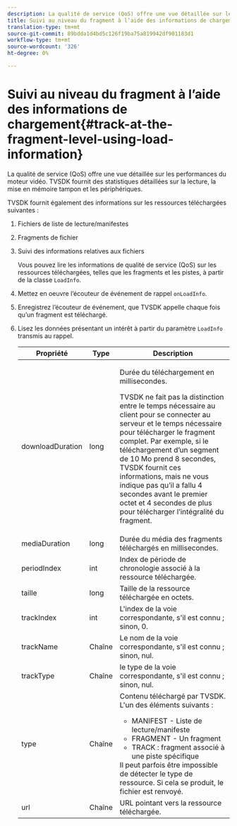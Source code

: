 ```yaml
---
description: La qualité de service (QoS) offre une vue détaillée sur les performances du moteur vidéo. TVSDK fournit des statistiques détaillées sur la lecture, la mise en mémoire tampon et les périphériques.
title: Suivi au niveau du fragment à l’aide des informations de chargement
translation-type: tm+mt
source-git-commit: 89bdda1d4bd5c126f19ba75a819942df901183d1
workflow-type: tm+mt
source-wordcount: '326'
ht-degree: 0%

---
```



# Suivi au niveau du fragment à l’aide des informations de chargement{#track-at-the-fragment-level-using-load-information}

La qualité de service (QoS) offre une vue détaillée sur les performances du moteur vidéo. TVSDK fournit des statistiques détaillées sur la lecture, la mise en mémoire tampon et les périphériques.

TVSDK fournit également des informations sur les ressources téléchargées suivantes :

1. Fichiers de liste de lecture/manifestes
1. Fragments de fichier
1. Suivi des informations relatives aux fichiers

   Vous pouvez lire les informations de qualité de service (QoS) sur les ressources téléchargées, telles que les fragments et les pistes, à partir de la classe `LoadInfo`.

1. Mettez en oeuvre l’écouteur de événement de rappel `onLoadInfo`.
1. Enregistrez l’écouteur de événement, que TVSDK appelle chaque fois qu’un fragment est téléchargé.
1. Lisez les données présentant un intérêt à partir du paramètre `LoadInfo` transmis au rappel.

   <table id="table_06BD536A23AB4A73B510998426BAE143"> 
    <thead> 
      <tr> 
      <th colname="col01" class="entry"> Propriété </th> 
      <th colname="col1" class="entry"> Type </th> 
      <th colname="col2" class="entry"> Description </th> 
      </tr> 
    </thead>
    <tbody> 
      <tr> 
      <td colname="col01"> <span class="codeph"> downloadDuration  </span> </td> 
      <td colname="col1"> <span class="codeph"> long  </span> </td> 
      <td colname="col2"> <p>Durée du téléchargement en millisecondes. </p> <p>TVSDK ne fait pas la distinction entre le temps nécessaire au client pour se connecter au serveur et le temps nécessaire pour télécharger le fragment complet. Par exemple, si le téléchargement d’un segment de 10 Mo prend 8 secondes, TVSDK fournit ces informations, mais ne vous indique pas qu’il a fallu 4 secondes avant le premier octet et 4 secondes de plus pour télécharger l’intégralité du fragment. </p> </td> 
      </tr> 
      <tr> 
      <td colname="col01"> <span class="codeph"> mediaDuration  </span> </td> 
      <td colname="col1"> <span class="codeph"> long  </span> </td> 
      <td colname="col2"> Durée du média des fragments téléchargés en millisecondes. </td> 
      </tr> 
      <tr> 
      <td colname="col01"> <span class="codeph"> periodIndex  </span> </td> 
      <td colname="col1"> <span class="codeph"> int  </span> </td> 
      <td colname="col2"> Index de période de chronologie associé à la ressource téléchargée. </td> 
      </tr> 
      <tr> 
      <td colname="col01"> <span class="codeph"> taille  </span> </td> 
      <td colname="col1"> <span class="codeph"> long  </span> </td> 
      <td colname="col2"> Taille de la ressource téléchargée en octets. </td> 
      </tr> 
      <tr> 
      <td colname="col01"> <span class="codeph"> trackIndex  </span> </td> 
      <td colname="col1"> <span class="codeph"> int  </span> </td> 
      <td colname="col2"> L'index de la voie correspondante, s'il est connu ; sinon, 0. </td> 
      </tr> 
      <tr> 
      <td colname="col01"> <span class="codeph"> trackName  </span> </td> 
      <td colname="col1"> <span class="codeph"> Chaîne  </span> </td> 
      <td colname="col2"> Le nom de la voie correspondante, s'il est connu ; sinon, nul. </td> 
      </tr> 
      <tr> 
      <td colname="col01"> <span class="codeph"> trackType  </span> </td> 
      <td colname="col1"> <span class="codeph"> Chaîne  </span> </td> 
      <td colname="col2"> le type de la voie correspondante, s'il est connu ; sinon, nul. </td> 
      </tr> 
      <tr> 
      <td colname="col01"> <span class="codeph"> type  </span> </td> 
      <td colname="col1"> <span class="codeph"> Chaîne  </span> </td> 
      <td colname="col2"> Contenu téléchargé par TVSDK. L'un des éléments suivants : 
      <ul id="ul_9C3BDEBD878544DA95C7FF81114F9B5C"> 
      <li id="li_A093552B492A44FD8B30785E465F6886">MANIFEST - Liste de lecture/manifeste </li> 
      <li id="li_DEF9AC71AA564F9BB4C5D4E834432EE5">FRAGMENT - Un fragment </li> 
      <li id="li_57821F47B6F04CD38570BCE6447A01B8">TRACK : fragment associé à une piste spécifique </li> 
      </ul> Il peut parfois être impossible de détecter le type de ressource. Si cela se produit, le fichier est renvoyé. </td> 
      </tr> 
      <tr> 
      <td colname="col01"> <span class="codeph"> url  </span> </td> 
      <td colname="col1"> <span class="codeph"> Chaîne  </span> </td> 
      <td colname="col2"> URL pointant vers la ressource téléchargée. </td> 
      </tr> 
    </tbody> 
   </table>
